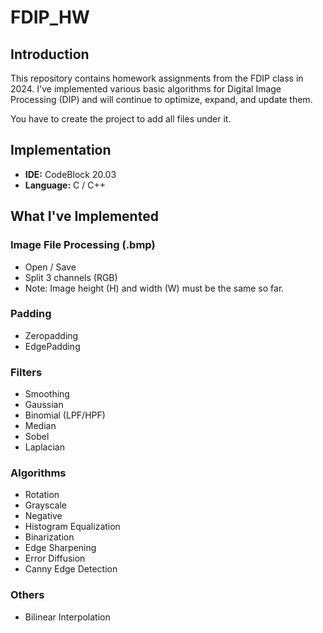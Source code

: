 ﻿# FDIP_HW

## Introduction
This repository contains homework assignments from the FDIP class in 2024. I've implemented various basic algorithms for Digital Image Processing (DIP) and will continue to optimize, expand, and update them.

You have to create the project to add all files under it.

## Implementation
- **IDE:** CodeBlock 20.03
- **Language:** C / C++

## What I've Implemented

### Image File Processing (.bmp)
- Open / Save
- Split 3 channels (RGB)
- Note: Image height (H) and width (W) must be the same so far.

### Padding
- Zeropadding
- EdgePadding

### Filters
- Smoothing
- Gaussian
- Binomial (LPF/HPF)
- Median
- Sobel
- Laplacian

### Algorithms
- Rotation
- Grayscale
- Negative
- Histogram Equalization
- Binarization
- Edge Sharpening
- Error Diffusion
- Canny Edge Detection

### Others
- Bilinear Interpolation
